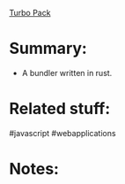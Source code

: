 [Turbo Pack](https://turbo.build/)
# Summary:
- A bundler written in rust.
# Related stuff:
#javascript 
#webapplications 

# Notes:
